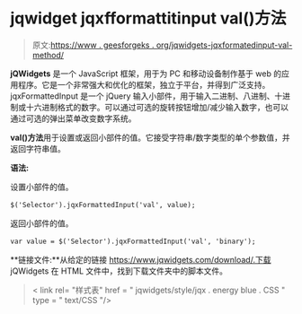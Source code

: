 # jqwidget jqxfformattitinput val()方法

> 原文:[https://www . geesforgeks . org/jqwidgets-jqxformatedinput-val-method/](https://www.geeksforgeeks.org/jqwidgets-jqxformattedinput-val-method/)

**jQWidgets** 是一个 JavaScript 框架，用于为 PC 和移动设备制作基于 web 的应用程序。它是一个非常强大和优化的框架，独立于平台，并得到广泛支持。jqxFormattedInput 是一个 jQuery 输入小部件，用于输入二进制、八进制、十进制或十六进制格式的数字。可以通过可选的旋转按钮增加/减少输入数字，也可以通过可选的弹出菜单改变数字系统。

**val()方法**用于设置或返回小部件的值。它接受字符串/数字类型的单个参数值，并返回字符串值。

**语法:**

设置小部件的值。

```html
$('Selector').jqxFormattedInput('val', value);  
```

返回小部件的值。

```html
var value = $('Selector').jqxFormattedInput('val', 'binary');
```

**链接文件:**从给定的链接 https://www.jqwidgets.com/download/.下载 jQWidgets 在 HTML 文件中，找到下载文件夹中的脚本文件。

> <link rel="”stylesheet”" href="”jqwidgets/styles/jqx.base.css”" type="”text/css”">
> < link rel= "样式表" href = " jqwidgets/style/jqx . energy blue . CSS " type = " text/CSS "/>
> <script type = " text/JavaScript " src = " scripts/jquery-1 . 11 . 1 . min . js "></script>
> <script type = " text/JavaScript " src = " jqwidgets/jqxcore . js

下面的例子说明了 jQWidgets jqxFormattedInput val()方法。

**示例:**

## 超文本标记语言

```html
<!DOCTYPE html>
<html lang="en">

<head>
    <link rel="stylesheet" href=
        "jqwidgets/styles/jqx.base.css" type="text/css" />
    <script type="text/javascript" 
        src="scripts/jquery-1.11.1.min.js"></script>
    <script type="text/javascript" 
        src="jqwidgets/jqxcore.js"></script>
    <script type="text/javascript" 
        src="jqwidgets/jqxformattedinput.js"></script>
</head>

<body>
    <center>
        <h1 style="color: green;">
            GeeksforGeeks
        </h1>

        <h3>
            jQWidgets jqxFormattedInput val() Method
        </h3>

        <div id="jqxFI">
            <input type="text" />
            <div></div>
            <div></div>
        </div>

        <input type="button" id="jqxBtn" 
            value="Set Value" 
            style="padding: 5px 15px; margin-top: 50px;">        
    </center>

    <script type="text/javascript">
        $(document).ready(function() {
            $("#jqxFI").jqxFormattedInput({
                width: 300,
                height: 40,
                radix: "decimal",
                value: "121",
                spinButtons: true,
                dropDown: true
            });

            $("#jqxBtn").on('click', function() {
                $("#jqxFI").jqxFormattedInput('val', "1234321");
            })
        });
    </script>
</body>

</html>
```

**输出:**

![](img/8e4da9c98316e097e41971c7911cae57.png)

**参考:**[https://www . jqwidgets . com/jquery-widgets-documentation/documentation/jqxformatedinput/jquery-formated-input-API . htm](https://www.jqwidgets.com/jquery-widgets-documentation/documentation/jqxformattedinput/jquery-formatted-input-api.htm)